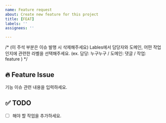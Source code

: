 ```yaml
---
name: Feature request
about: Create new feature for this project
title: [FEAT]
labels: ''
assignees: ''

---
```


/* (이 주석 부분은 이슈 발행 시 삭제해주세요)
Lables에서 담당자와 도메인, 어떤 작업인지에 관련한 라벨을 선택해주세요. 
(ex. 담당: 누구누구 / 도메인: 댓글 / 작업: feature )
*/

## 🔥 Feature Issue
기능 이슈 관련 내용을 입력하세요.

## ✅ TODO
 - [ ] 해야 할 작업을 추가하세요.
